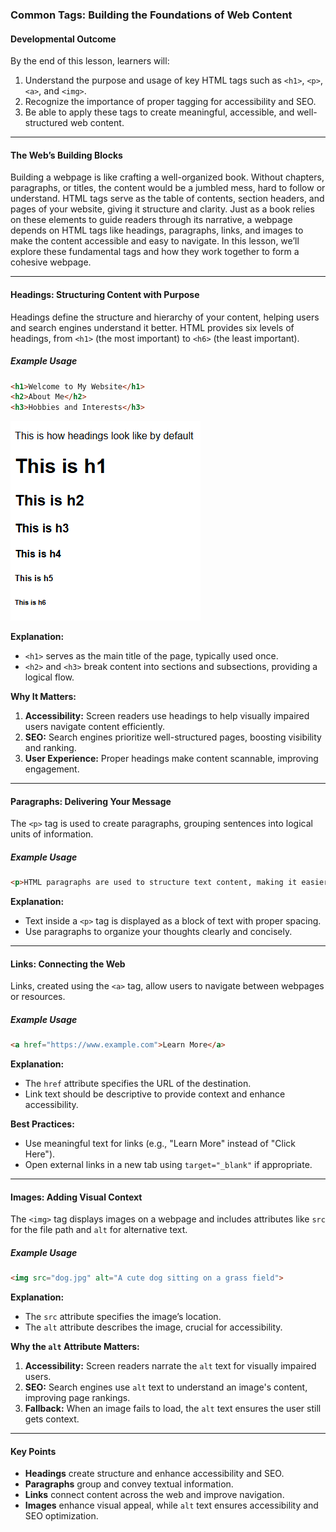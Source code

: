 ### **Common Tags: Building the Foundations of Web Content**

#### **Developmental Outcome**  
By the end of this lesson, learners will:  
1. Understand the purpose and usage of key HTML tags such as `<h1>`, `<p>`, `<a>`, and `<img>`.  
2. Recognize the importance of proper tagging for accessibility and SEO.  
3. Be able to apply these tags to create meaningful, accessible, and well-structured web content.

---

#### **The Web’s Building Blocks**  
Building a webpage is like crafting a well-organized book. Without chapters, paragraphs, or titles, the content would be a jumbled mess, hard to follow or understand. HTML tags serve as the table of contents, section headers, and pages of your website, giving it structure and clarity. Just as a book relies on these elements to guide readers through its narrative, a webpage depends on HTML tags like headings, paragraphs, links, and images to make the content accessible and easy to navigate. In this lesson, we’ll explore these fundamental tags and how they work together to form a cohesive webpage.

---

#### **Headings: Structuring Content with Purpose**  
Headings define the structure and hierarchy of your content, helping users and search engines understand it better. HTML provides six levels of headings, from `<h1>` (the most important) to `<h6>` (the least important).  

##### **Example Usage**  
```html
<h1>Welcome to My Website</h1>
<h2>About Me</h2>
<h3>Hobbies and Interests</h3>
```

<img src="./Assets/heading_actual.png" alt="actual heading">

**Explanation:**  
- `<h1>` serves as the main title of the page, typically used once.  
- `<h2>` and `<h3>` break content into sections and subsections, providing a logical flow.  

**Why It Matters:**  
1. **Accessibility:** Screen readers use headings to help visually impaired users navigate content efficiently.  
2. **SEO:** Search engines prioritize well-structured pages, boosting visibility and ranking.  
3. **User Experience:** Proper headings make content scannable, improving engagement.  

---

#### **Paragraphs: Delivering Your Message**  
The `<p>` tag is used to create paragraphs, grouping sentences into logical units of information.  

##### **Example Usage**  
```html
<p>HTML paragraphs are used to structure text content, making it easier to read and understand.</p>
```

**Explanation:**  
- Text inside a `<p>` tag is displayed as a block of text with proper spacing.  
- Use paragraphs to organize your thoughts clearly and concisely.  

---

#### **Links: Connecting the Web**  
Links, created using the `<a>` tag, allow users to navigate between webpages or resources.  

##### **Example Usage**  
```html
<a href="https://www.example.com">Learn More</a>
```

**Explanation:**  
- The `href` attribute specifies the URL of the destination.  
- Link text should be descriptive to provide context and enhance accessibility.  

**Best Practices:**  
- Use meaningful text for links (e.g., "Learn More" instead of "Click Here").  
- Open external links in a new tab using `target="_blank"` if appropriate.

---

#### **Images: Adding Visual Context**  
The `<img>` tag displays images on a webpage and includes attributes like `src` for the file path and `alt` for alternative text.  

##### **Example Usage**  
```html
<img src="dog.jpg" alt="A cute dog sitting on a grass field">
```

**Explanation:**  
- The `src` attribute specifies the image’s location.  
- The `alt` attribute describes the image, crucial for accessibility.  

**Why the `alt` Attribute Matters:**  
1. **Accessibility:** Screen readers narrate the `alt` text for visually impaired users.  
2. **SEO:** Search engines use `alt` text to understand an image's content, improving page rankings.  
3. **Fallback:** When an image fails to load, the `alt` text ensures the user still gets context.

---

#### **Key Points**  
- **Headings** create structure and enhance accessibility and SEO.  
- **Paragraphs** group and convey textual information.  
- **Links** connect content across the web and improve navigation.  
- **Images** enhance visual appeal, while `alt` text ensures accessibility and SEO optimization.  